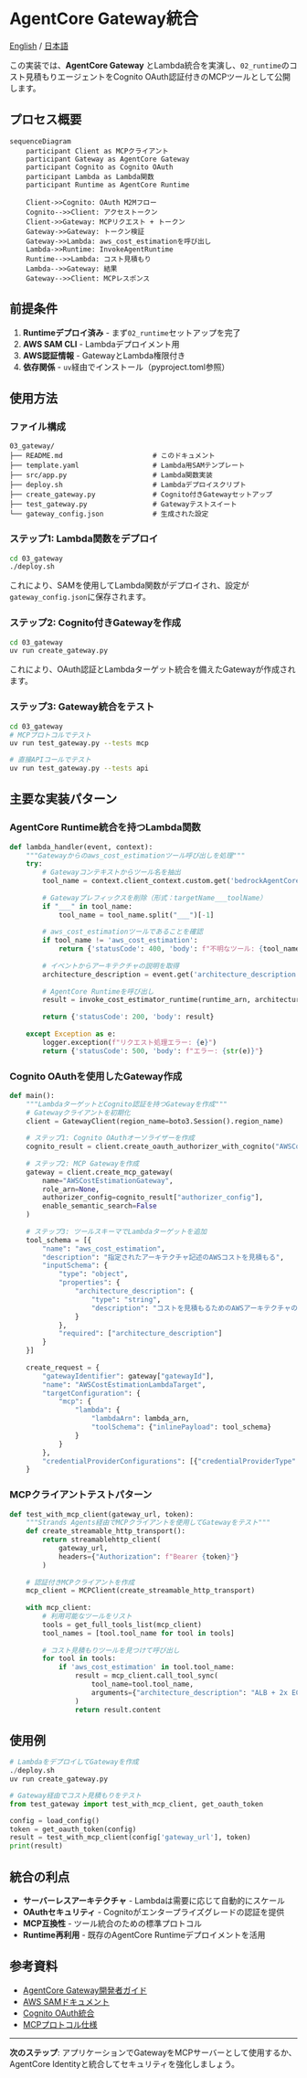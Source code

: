 # AgentCore Gateway統合

[English](README.md) / [日本語](README_ja.md)

この実装では、**AgentCore Gateway** とLambda統合を実演し、`02_runtime`のコスト見積もりエージェントをCognito OAuth認証付きのMCPツールとして公開します。

## プロセス概要

```mermaid
sequenceDiagram
    participant Client as MCPクライアント
    participant Gateway as AgentCore Gateway
    participant Cognito as Cognito OAuth
    participant Lambda as Lambda関数
    participant Runtime as AgentCore Runtime

    Client->>Cognito: OAuth M2Mフロー
    Cognito-->>Client: アクセストークン
    Client->>Gateway: MCPリクエスト + トークン
    Gateway->>Gateway: トークン検証
    Gateway->>Lambda: aws_cost_estimationを呼び出し
    Lambda->>Runtime: InvokeAgentRuntime
    Runtime-->>Lambda: コスト見積もり
    Lambda-->>Gateway: 結果
    Gateway-->>Client: MCPレスポンス
```

## 前提条件

1. **Runtimeデプロイ済み** - まず`02_runtime`セットアップを完了
2. **AWS SAM CLI** - Lambdaデプロイメント用
3. **AWS認証情報** - GatewayとLambda権限付き
4. **依存関係** - `uv`経由でインストール（pyproject.toml参照）

## 使用方法

### ファイル構成

```
03_gateway/
├── README.md                      # このドキュメント
├── template.yaml                  # Lambda用SAMテンプレート
├── src/app.py                     # Lambda関数実装
├── deploy.sh                      # Lambdaデプロイスクリプト
├── create_gateway.py              # Cognito付きGatewayセットアップ
├── test_gateway.py                # Gatewayテストスイート
└── gateway_config.json            # 生成された設定
```

### ステップ1: Lambda関数をデプロイ

```bash
cd 03_gateway
./deploy.sh
```

これにより、SAMを使用してLambda関数がデプロイされ、設定が`gateway_config.json`に保存されます。

### ステップ2: Cognito付きGatewayを作成

```bash
cd 03_gateway
uv run create_gateway.py
```

これにより、OAuth認証とLambdaターゲット統合を備えたGatewayが作成されます。

### ステップ3: Gateway統合をテスト

```bash
cd 03_gateway
# MCPプロトコルでテスト
uv run test_gateway.py --tests mcp

# 直接APIコールでテスト
uv run test_gateway.py --tests api
```

## 主要な実装パターン

### AgentCore Runtime統合を持つLambda関数

```python
def lambda_handler(event, context):
    """Gatewayからのaws_cost_estimationツール呼び出しを処理"""
    try:
        # Gatewayコンテキストからツール名を抽出
        tool_name = context.client_context.custom.get('bedrockAgentCoreToolName', '')
        
        # Gatewayプレフィックスを削除（形式：targetName___toolName）
        if "___" in tool_name:
            tool_name = tool_name.split("___")[-1]
        
        # aws_cost_estimationツールであることを確認
        if tool_name != 'aws_cost_estimation':
            return {'statusCode': 400, 'body': f"不明なツール: {tool_name}"}
        
        # イベントからアーキテクチャの説明を取得
        architecture_description = event.get('architecture_description', '')
        
        # AgentCore Runtimeを呼び出し
        result = invoke_cost_estimator_runtime(runtime_arn, architecture_description)
        
        return {'statusCode': 200, 'body': result}
        
    except Exception as e:
        logger.exception(f"リクエスト処理エラー: {e}")
        return {'statusCode': 500, 'body': f"エラー: {str(e)}"}
```

### Cognito OAuthを使用したGateway作成

```python
def main():
    """LambdaターゲットとCognito認証を持つGatewayを作成"""
    # Gatewayクライアントを初期化
    client = GatewayClient(region_name=boto3.Session().region_name)
    
    # ステップ1: Cognito OAuthオーソライザーを作成
    cognito_result = client.create_oauth_authorizer_with_cognito("AWSCostEstimationResourceServer")
    
    # ステップ2: MCP Gatewayを作成
    gateway = client.create_mcp_gateway(
        name="AWSCostEstimationGateway",
        role_arn=None,
        authorizer_config=cognito_result["authorizer_config"],
        enable_semantic_search=False
    )
    
    # ステップ3: ツールスキーマでLambdaターゲットを追加
    tool_schema = [{
        "name": "aws_cost_estimation",
        "description": "指定されたアーキテクチャ記述のAWSコストを見積もる",
        "inputSchema": {
            "type": "object",
            "properties": {
                "architecture_description": {
                    "type": "string",
                    "description": "コストを見積もるためのAWSアーキテクチャの説明"
                }
            },
            "required": ["architecture_description"]
        }
    }]
    
    create_request = {
        "gatewayIdentifier": gateway["gatewayId"],
        "name": "AWSCostEstimationLambdaTarget",
        "targetConfiguration": {
            "mcp": {
                "lambda": {
                    "lambdaArn": lambda_arn,
                    "toolSchema": {"inlinePayload": tool_schema}
                }
            }
        },
        "credentialProviderConfigurations": [{"credentialProviderType": "GATEWAY_IAM_ROLE"}]
    }
```

### MCPクライアントテストパターン

```python
def test_with_mcp_client(gateway_url, token):
    """Strands Agents経由でMCPクライアントを使用してGatewayをテスト"""
    def create_streamable_http_transport():
        return streamablehttp_client(
            gateway_url, 
            headers={"Authorization": f"Bearer {token}"}
        )
    
    # 認証付きMCPクライアントを作成
    mcp_client = MCPClient(create_streamable_http_transport)
    
    with mcp_client:
        # 利用可能なツールをリスト
        tools = get_full_tools_list(mcp_client)
        tool_names = [tool.tool_name for tool in tools]
        
        # コスト見積もりツールを見つけて呼び出し
        for tool in tools:
            if 'aws_cost_estimation' in tool.tool_name:
                result = mcp_client.call_tool_sync(
                    tool_name=tool.tool_name,
                    arguments={"architecture_description": "ALB + 2x EC2 t3.mediumを使用したWebアプリケーション"}
                )
                return result.content
```

## 使用例

```python
# LambdaをデプロイしてGatewayを作成
./deploy.sh
uv run create_gateway.py

# Gateway経由でコスト見積もりをテスト
from test_gateway import test_with_mcp_client, get_oauth_token

config = load_config()
token = get_oauth_token(config)
result = test_with_mcp_client(config['gateway_url'], token)
print(result)
```

## 統合の利点

- **サーバーレスアーキテクチャ** - Lambdaは需要に応じて自動的にスケール
- **OAuthセキュリティ** - Cognitoがエンタープライズグレードの認証を提供
- **MCP互換性** - ツール統合のための標準プロトコル
- **Runtime再利用** - 既存のAgentCore Runtimeデプロイメントを活用

## 参考資料

- [AgentCore Gateway開発者ガイド](https://docs.aws.amazon.com/bedrock-agentcore/latest/devguide/gateway.html)
- [AWS SAMドキュメント](https://docs.aws.amazon.com/serverless-application-model/)
- [Cognito OAuth統合](https://docs.aws.amazon.com/cognito/latest/developerguide/cognito-user-pools-app-integration.html)
- [MCPプロトコル仕様](https://modelcontextprotocol.io/introduction)

---

**次のステップ**: アプリケーションでGatewayをMCPサーバーとして使用するか、AgentCore Identityと統合してセキュリティを強化しましょう。
